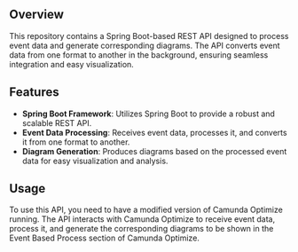 ## Overview
This repository contains a Spring Boot-based REST API designed to process event data and generate corresponding diagrams. The API converts event data from one format to another in the background, ensuring seamless integration and easy visualization.

## Features
- **Spring Boot Framework**: Utilizes Spring Boot to provide a robust and scalable REST API.
- **Event Data Processing**: Receives event data, processes it, and converts it from one format to another.
- **Diagram Generation**: Produces diagrams based on the processed event data for easy visualization and analysis.

## Usage
To use this API, you need to have a modified version of Camunda Optimize running. The API interacts with Camunda Optimize to receive event data, process it, and generate the corresponding diagrams to be shown in the Event Based Process section of Camunda Optimize.
